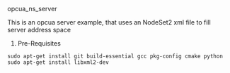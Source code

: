 opcua_ns_server

This is an opcua server example, that uses an NodeSet2 xml file to fill server address space

1. Pre-Requisites

```
sudo apt-get install git build-essential gcc pkg-config cmake python
sudo apt-get install libxml2-dev

```
